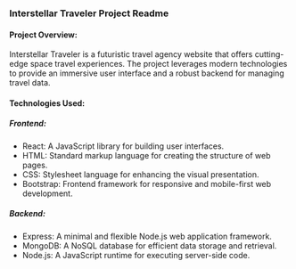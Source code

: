 ### Interstellar Traveler Project Readme

#### Project Overview:
Interstellar Traveler is a futuristic travel agency website that offers cutting-edge space travel experiences. The project leverages modern technologies to provide an immersive user interface and a robust backend for managing travel data.

#### Technologies Used:

##### Frontend:
- React: A JavaScript library for building user interfaces.
- HTML: Standard markup language for creating the structure of web pages.
- CSS: Stylesheet language for enhancing the visual presentation.
- Bootstrap: Frontend framework for responsive and mobile-first web development.

##### Backend:
- Express: A minimal and flexible Node.js web application framework.
- MongoDB: A NoSQL database for efficient data storage and retrieval.
- Node.js: A JavaScript runtime for executing server-side code.




